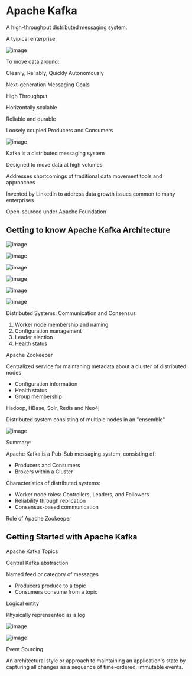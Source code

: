 # Apache Kafka

A high-throughput distributed messaging system.

A tyipical enterprise 

![image](https://user-images.githubusercontent.com/40006814/160299160-10b27b75-9337-4cd5-a9ef-4955d1147d2b.png)

To move data around:

Cleanly, Reliably, Quickly Autonomously

Next-generation Messaging Goals

High Throughput

Horizontally scalable

Reliable and durable

Loosely coupled Producers and Consumers

![image](https://user-images.githubusercontent.com/40006814/160299890-9620615c-e961-4977-a88c-83b1ffb1300a.png)

Kafka is a distributed messaging system

Designed to move data at high volumes

Addresses shortcomings of traditional data movement tools and approaches

Invented by LinkedIn to address data growth issues common to many enterprises

Open-sourced under Apache Foundation

## Getting to know Apache Kafka Architecture

![image](https://user-images.githubusercontent.com/40006814/160306159-6b6da249-35ff-4b66-b61a-0407db4be159.png)

![image](https://user-images.githubusercontent.com/40006814/160306211-d7be2c9e-b184-4bd3-bdbd-d1098cb90904.png)

![image](https://user-images.githubusercontent.com/40006814/160306345-b52434b5-c50c-40df-acd7-b598fbe127f3.png)

![image](https://user-images.githubusercontent.com/40006814/160306211-d7be2c9e-b184-4bd3-bdbd-d1098cb90904.png)

![image](https://user-images.githubusercontent.com/40006814/160306743-88bbb318-9013-4dc9-b701-696ad1c41928.png)


![image](https://user-images.githubusercontent.com/40006814/160306708-f9b90fd4-6e03-4178-b116-a844f3500670.png)

Distributed Systems: Communication and Consensus

1. Worker node membership and naming
2. Configuration management
3. Leader election
4. Health status

Apache Zookeeper

Centralized service for maintaning metadata about a cluster of distributed nodes

- Configuration information
- Health status
- Group membership

Hadoop, HBase, Solr, Redis and Neo4j

Distributed system consisting of multiple nodes in an "ensemble"

![image](https://user-images.githubusercontent.com/40006814/160307044-386eb2ec-45fc-43dc-ab6c-42a2429cbca3.png)

Summary:

Apache Kafka is a Pub-Sub messaging system, consisting of:
- Producers and Consumers
- Brokers within a Cluster

Characteristics of distributed systems:
- Worker node roles: Controllers, Leaders, and Followers
- Reliability through replication
- Consensus-based communication

Role of Apache Zookeeper

## Getting Started with Apache Kafka

Apache Kafka Topics

Central Kafka abstraction

Named feed or category of messages

- Producers produce to a topic
- Consumers consume from a topic

Logical entity

Physically reprensented as a log

![image](https://user-images.githubusercontent.com/40006814/160473714-aefe524c-8719-4321-b373-a4ff84eadc3d.png)

![image](https://user-images.githubusercontent.com/40006814/160473840-f94b2e72-5bcb-4edb-b816-6c3c61e80e64.png)

Event Sourcing

An architectural style or approach to maintaining an application's state by capturing all changes as a sequence of time-ordered, immutable events.
